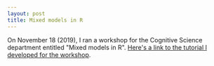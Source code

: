 ```yaml
---
layout: post
title: Mixed models in R
---
```


On November 18 (2019), I ran a workshop for the Cognitive Science department entitled "Mixed models in R". [Here's a link to the tutorial I developed for the workshop](https://seantrott.github.io/mixed_models_R/).

